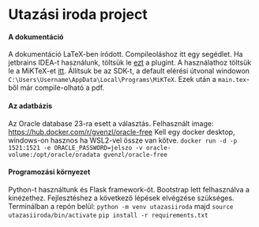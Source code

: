 # Utazási iroda project

#### A dokumentáció
A dokumentáció LaTeX-ben íródott. Compileoláshoz itt egy segédlet. Ha jetbrains IDEA-t használunk, töltsük le [ezt](https://plugins.jetbrains.com/plugin/9473-texify-idea) a plugint. A használathoz töltsük le a MiKTeX-et [itt](https://miktex.org/download). Állítsuk be az SDK-t, a default elérési útvonal windowon `C:\Users\Username\AppData\Local\Programs\MiKTeX`. Ezek után a `main.tex`-ből már compile-olható a pdf.

#### Az adatbázis
Az Oracle database 23-ra esett a választás. Felhasznált image: https://hub.docker.com/r/gvenzl/oracle-free
Kell egy docker desktop, windows-on hasznos ha WSL2-vel össze van kötve.
`docker run -d -p 1521:1521 -e ORACLE_PASSWORD=jelszo -v oracle-volume:/opt/oracle/oradata gvenzl/oracle-free`

#### Programozási környezet
Python-t használtunk és Flask framework-öt. Bootstrap lett felhasználva a kinézethez. Fejlesztéshez a következő lépések elvégzése szükséges.
Terminálban a repón belül:
`python -m venv utazasiiroda` majd `source utazasiiroda/bin/activate`
`pip install -r requirements.txt`